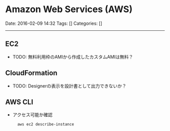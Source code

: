 # Amazon Web Services (AWS)

Date: 2016-02-09 14:32
Tags: []
Categories: []

---

## EC2

- TODO: 無料利用枠のAMIから作成したカスタムAMIは無料？

## CloudFormation

- TODO: Designerの表示を設計書として出力できないか？

## AWS CLI

- アクセス可能か確認

        aws ec2 describe-instance


